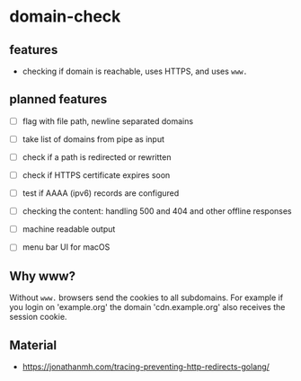 # domain-check

## features
* checking if domain is reachable, uses HTTPS, and uses `www.`


## planned features
- [ ] flag with file path, newline separated domains
- [ ] take list of domains from pipe as input
- [ ] check if a path is redirected or rewritten
- [ ] check if HTTPS certificate expires soon
- [ ] test if AAAA (ipv6) records are configured
- [ ] checking the content: handling 500 and 404 and other offline responses
- [ ] machine readable output
- [ ] menu bar UI for macOS


## Why www?
Without `www.` browsers send the cookies to all subdomains. For example if you login on 'example.org' the domain 'cdn.example.org' also receives the session cookie.

## Material
* https://jonathanmh.com/tracing-preventing-http-redirects-golang/
